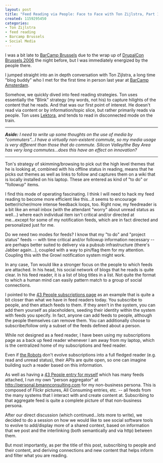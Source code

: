 ```yaml
--- 
layout: post
title: "Feed Reading via People: Face to Face with Ton Zijlstra, Part 1"
created: 1159295450
categories: 
- Ton Zijlstra
- feed reading
- Barcamp Brussels
- Social Media
---
```

<p>I was a bit late to <a href="http://barcamp.org/BarCampBrussels">BarCamp Brussels</a> due to the wrap up of <a href="http://drupalcon.org">DrupalCon Brussels 2006</a> the night before, but I was immediately energized by the people there.</p>  <p>I jumped straight into an in depth conversation with Ton Zijlstra, a long time &quot;blog buddy&quot; who I met for the first time in person last year at <a href="http://barcamp.org/BarCampAmsterdam">BarCamp Amsterdam</a>.</p>  <p>Somehow, we quickly dived into feed reading strategies. Ton uses essentially the &quot;Blink&quot; strategy (my words, not his) to capture hilights of the content that he reads. And that was our first point of interest. He doesn&#39;t read via content or by information/topic slice, but rather primarily reads via people. Ton uses <a href="http://www.lektora.com/">Lektora</a>, and tends to read in disconnected mode on the train.</p>  <hr /><p class="aside"><em><strong>Aside:</strong> I need to write up some thoughts on the use of media by &quot;commuters&quot;...I have a virtually non-existent commute, so my media usage is very different than those that do commute. Silicon Valley/the Bay Area has very long commutes...does this have an effect on innovation?</em></p>  <hr /><p>Ton&#39;s strategy of skimming/browsing to pick out the high level themes that he is looking at, combined with his offline status in reading, means that he picks out themes as well as links to follow and captures them on a wiki that is locally installed on his laptop. These are entered as kind of &quot;to do&quot; or &quot;followup&quot; items.</p>  <p>I find this mode of operating fascinating. I think I will need to hack my feed reading to become more efficient like this...it seems to encourage better/richer/more intense feedback loops, too. Right now, my feedreader is a bit like an email inbox (with the attendant &quot;worry&quot; about unread status as well...) where each individual item isn&#39;t critical and/or directed at me...except for some of my notification feeds, which are in fact directed and personalized just for me.</p>  <p>Do we need two modes for feeds? I know that my &quot;to do&quot; and &quot;project status&quot; feeds -- with time critical and/or followup information necessary -- are perhaps better suited to delivery via a pubsub infrastructure (there&#39;s Jabber again...), coupled with a way to pin/flag them for my attention. Coupling this with the Growl notification system might work.</p>  <p>In any case, Ton would like a stronger focus on the people to which feeds are attached. In his head, his social network of blogs that he reads is quite clear. In his feed reader, it is a list of blog titles in a list. Not quite the format to which a human mind can easily pattern match to a group of social connections.</p>  <p>I pointed to the <a href="http://www.43people.com/subscriptions">43 People subscriptions page</a> as an example that is quite a bit closer than what we have in feed readers today. You subscribe to people, and then attach feeds to them. If they aren&#39;t in the system, you can add them yourself as placeholders, seeding their identity within the system with feeds you specify. In fact, anyone can add feeds to people, although the people themselves can remove them. You can additionally choose to subscribe/follow only a subset of the feeds defined about a person.</p>  <p>While not designed as a feed reader, I have been using my subscriptions page as a back up feed reader whenever I am away from my laptop, which is the centralized home of my subscriptions and feed reader.</p>  <p>Even if <a href="http://robotcoop.com">the Robots</a> don&#39;t evolve subscriptions into a full fledged reader (e.g. read and unread status), their APIs are quite open, so one can imagine building such a reader based on this information.</p>  <p>As well as having a <a href="http://bmann.43people.com">43 People entry for myself</a> which has many feeds attached, I run my own &quot;person aggregator&quot; at <a href="http://personal.bmannconsulting.com">http://personal.bmannconsulting.com</a> for my non-business persona. This is composed of Flickr pictures, All Consuming entries, etc. -- all feeds from the many systems that I interact with and create content at. Subscribing to that aggregate feed is quite a complete picture of that non-business persona.</p>  <p>After our direct discussion (which continued...lots more to write), we decided to do a session on how we would like to see social software tools to evolve to add/display more of a shared context, based on information that we post and the interlinking (both semantically and via http) between them.</p><p>But most importantly, as per the title of this post, subscribing to people and their content, and deriving connections and new content that helps inform and filter what you are reading.<br /></p>
